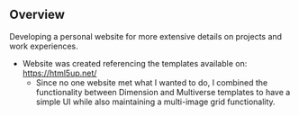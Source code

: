 ## Overview

Developing a personal website for more extensive details on projects and work experiences.

- Website was created referencing the templates available on: https://html5up.net/
    - Since no one website met what I wanted to do, I combined the functionality between Dimension and Multiverse templates to have a simple UI while also maintaining a multi-image grid functionality. 